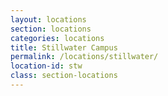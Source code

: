 ```yaml
---
layout: locations
section: locations
categories: locations
title: Stillwater Campus
permalink: /locations/stillwater/
location-id: stw
class: section-locations
---
```

